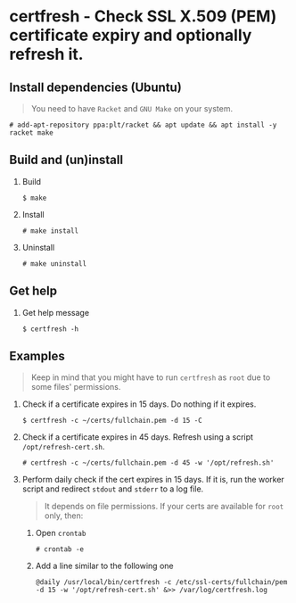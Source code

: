 # certfresh - Check SSL X.509 (PEM) certificate expiry and optionally refresh it.
## Install dependencies (Ubuntu)
> You need to have `Racket` and `GNU Make` on your system.

```
# add-apt-repository ppa:plt/racket && apt update && apt install -y racket make
```

## Build and (un)install
1. Build
    ```
    $ make
    ```

1. Install
    ```
    # make install
    ```

1. Uninstall
    ```
    # make uninstall
    ```

## Get help
1. Get help message
    ```
    $ certfresh -h
    ```

## Examples
> Keep in mind that you might have to run `certfresh` as `root` due to some files' permissions.

1. Check if a certificate expires in 15 days. Do nothing if it expires.
    ```
    $ certfresh -c ~/certs/fullchain.pem -d 15 -C
    ```

1. Check if a certificate expires in 45 days. Refresh using a script `/opt/refresh-cert.sh`.
    ```
    # certfresh -c ~/certs/fullchain.pem -d 45 -w '/opt/refresh.sh'
    ```

1. Perform daily check if the cert expires in 15 days. If it is, run the worker script and redirect `stdout` and `stderr` to a log file.
    > It depends on file permissions. If your certs are available for `root` only, then:

    1. Open `crontab`
        ```
        # crontab -e
        ```

    1. Add a line similar to the following one
        ```
        @daily /usr/local/bin/certfresh -c /etc/ssl-certs/fullchain/pem -d 15 -w '/opt/refresh-cert.sh' &>> /var/log/certfresh.log
        ```

